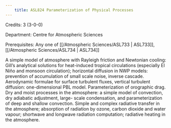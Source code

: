 ```yaml
---
    title: ASL824 Parameterization of Physical Processes
---
```

Credits: 3 (3-0-0)

Department: Centre for Atmospheric Sciences

Prerequisites: Any one of [[/Atmospheric Sciences/ASL733 | ASL733]], [[/Atmospheric Sciences/ASL734 | ASL734]]

A simple model of atmosphere with Rayleigh friction and Newtonian cooling: Gill’s analytical solutions for heat-induced tropical circulations (especially El Niño and monsoon circulation); horizontal diffusion in NWP models: prevention of accumulation of small scale noise, inverse cascade. Aerodynamic formulae for surface turbulent fluxes, vertical turbulent diffusion: one-dimensional PBL model. Parameterization of orographic drag. Dry and moist processes in the atmosphere: a simple model of convection, dry adiabatic adjustment, large- scale condensation, and parameterization of deep and shallow convection. Simple and complex radiative transfer in the atmosphere; absorption of radiation by ozone, carbon dioxide and water vapour; shortwave and longwave radiation computation; radiative heating in the atmosphere.